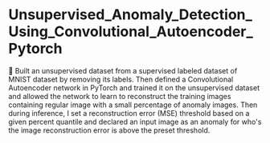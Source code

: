 # Unsupervised_Anomaly_Detection_Using_Convolutional_Autoencoder_Pytorch
	Built an unsupervised dataset from a supervised labeled dataset of MNIST dataset by removing its labels. Then defined a Convolutional Autoencoder network in PyTorch and trained it on the unsupervised dataset and allowed the network to learn to reconstruct the training images containing regular image with a small percentage of anomaly images. Then during inference, I set a reconstruction error (MSE) threshold based on a given percent quantile and declared an input image as an anomaly for who's the image reconstruction error is above the preset threshold.
